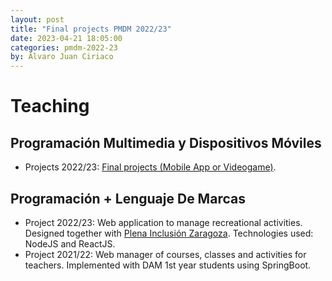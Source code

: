 ```yaml
---
layout: post
title: "Final projects PMDM 2022/23"
date: 2023-04-21 18:05:00
categories: pmdm-2022-23
by: Álvaro Juan Ciriaco
---
```


# Teaching

## Programación Multimedia y Dispositivos Móviles
*   Projects 2022/23: [Final projects (Mobile App or Videogame)](./pmdm-2022-23.html).

## Programación + Lenguaje De Marcas
*   Project 2022/23: Web application to manage recreational activities. Designed together with [Plena Inclusión Zaragoza](http://www.plenainclusionaragon.com/). Technologies used: NodeJS and ReactJS.
*   Project 2021/22: Web manager of courses, classes and activities for teachers. Implemented with DAM 1st year students using SpringBoot.

